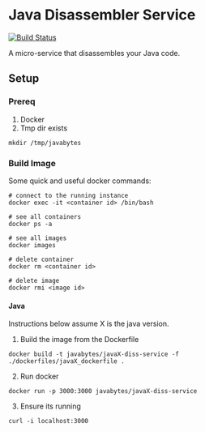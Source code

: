 # Java Disassembler Service
[![Build Status](https://travis-ci.org/jkeam/java_disassembler_service.svg?branch=master)](https://travis-ci.org/jkeam/java_disassembler_service)

A micro-service that disassembles your Java code.

## Setup

### Prereq
1.  Docker
2.  Tmp dir exists
  ```
  mkdir /tmp/javabytes
  ```

### Build Image
Some quick and useful docker commands:
  ```
  # connect to the running instance
  docker exec -it <container id> /bin/bash

  # see all containers
  docker ps -a

  # see all images
  docker images

  # delete container
  docker rm <container id>

  # delete image
  docker rmi <image id>
  ```

#### Java
Instructions below assume X is the java version.

1.  Build the image from the Dockerfile

```
docker build -t javabytes/javaX-diss-service -f ./dockerfiles/javaX_dockerfile .
```

2.  Run docker
```
docker run -p 3000:3000 javabytes/javaX-diss-service
```

3.  Ensure its running
  ```
  curl -i localhost:3000
  ```
